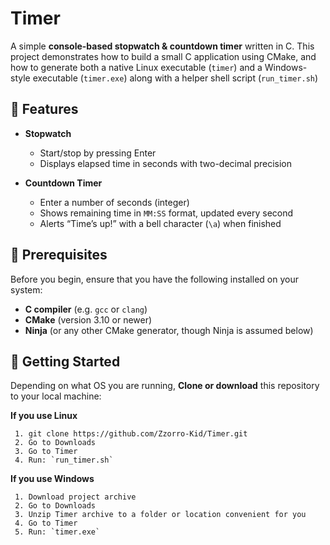 # Timer

A simple **console-based stopwatch & countdown timer** written in C. This project demonstrates how to build a small C application using CMake, and how to generate both a native Linux executable (`timer`) and a Windows-style executable (`timer.exe`) along with a helper shell script (`run_timer.sh`)


## 🎯 Features

- **Stopwatch** 
  - Start/stop by pressing Enter 
  - Displays elapsed time in seconds with two-decimal precision 

- **Countdown Timer** 
  - Enter a number of seconds (integer) 
  - Shows remaining time in `MM:SS` format, updated every second 
  - Alerts “Time’s up!” with a bell character (`\a`) when finished 
  
  
## 🔧 Prerequisites

Before you begin, ensure that you have the following installed on your system:

- **C compiler** (e.g. `gcc` or `clang`) 
- **CMake** (version 3.10 or newer) 
- **Ninja** (or any other CMake generator, though Ninja is assumed below) 


## 🚀 Getting Started

Depending on what OS you are running, **Clone or download** this repository to your local machine:

   **If you use Linux**
     
     1. git clone https://github.com/Zzorro-Kid/Timer.git
     2. Go to Downloads
     3. Go to Timer 
     4. Run: `run_timer.sh`
     
   **If you use Windows**
   
     1. Download project archive 
     2. Go to Downloads  
     3. Unzip Timer archive to a folder or location convenient for you
     4. Go to Timer  
     5. Run: `timer.exe`
